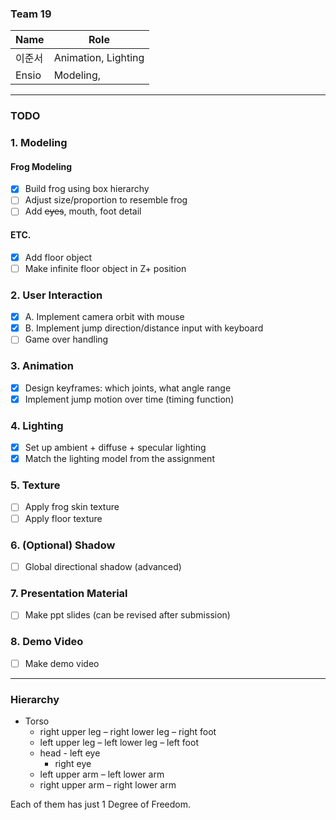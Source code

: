 ### Team 19
| Name  | Role                |
| ----- | ------------------- |
| 이준서 | Animation, Lighting |
| Ensio | Modeling,           |

---

### TODO
### 1. Modeling
#### Frog Modeling
- [x] Build frog using box hierarchy
- [ ] Adjust size/proportion to resemble frog
- [ ] Add ~~eyes~~, mouth, foot detail
#### ETC.
- [x] Add floor object
- [ ] Make infinite floor object in Z+ position

### 2. User Interaction
- [X] A. Implement camera orbit with mouse
- [X] B. Implement jump direction/distance input with keyboard
- [ ] Game over handling

### 3. Animation
- [x] Design keyframes: which joints, what angle range
- [x] Implement jump motion over time (timing function)

### 4. Lighting
- [x] Set up ambient + diffuse + specular lighting
- [x] Match the lighting model from the assignment

### 5. Texture
- [ ] Apply frog skin texture
- [ ] Apply floor texture

### 6. (Optional) Shadow
- [ ] Global directional shadow (advanced)

### 7. Presentation Material
- [ ] Make ppt slides (can be revised after submission)

### 8. Demo Video
- [ ] Make demo video

---

### Hierarchy
- Torso 	
	- right upper leg – right lower leg – right foot
	- left upper leg – left lower leg – left foot
	- head 	- left eye
		- right eye
	- left upper arm – left lower arm
	- right upper arm – right lower arm

Each of them has just 1 Degree of Freedom.
